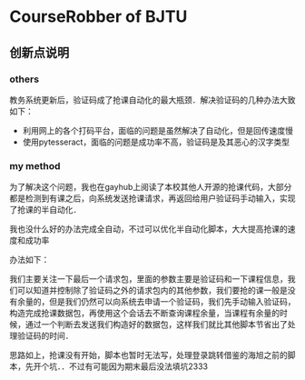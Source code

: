 # CourseRobber of BJTU

## 创新点说明

### others

教务系统更新后，验证码成了抢课自动化的最大瓶颈．解决验证码的几种办法大致如下：

- 利用网上的各个打码平台，面临的问题是虽然解决了自动化，但是回传速度慢
- 使用pytesseract，面临的问题是成功率不高，验证码是及其恶心的汉字类型

### my method

为了解决这个问题，我也在gayhub上阅读了本校其他人开源的抢课代码，大部分都是检测到有课之后，向系统发送抢课请求，再返回给用户验证码手动输入，实现了抢课的半自动化．

我也没什么好的办法完成全自动，不过可以优化半自动化脚本，大大提高抢课的速度和成功率

办法如下：

我们主要关注一下最后一个请求包，里面的参数主要是验证码和一下课程信息，我们可以知道并控制除了验证码之外的请求包内的其他参数，我们要抢的课一般是没有余量的，但是我们仍然可以向系统去申请一个验证码，我们先手动输入验证码，构造完成抢课数据包，再使用这个会话去不断查询课程余量，当课程有余量的时候，通过一个判断去发送我们构造好的数据包，这样我们就比其他脚本节省出了处理验证码的时间．


思路如上，抢课没有开始，脚本也暂时无法写，处理登录跳转借鉴的海旭之前的脚本，先开个坑．．不过有可能因为期末最后没法填坑2333
